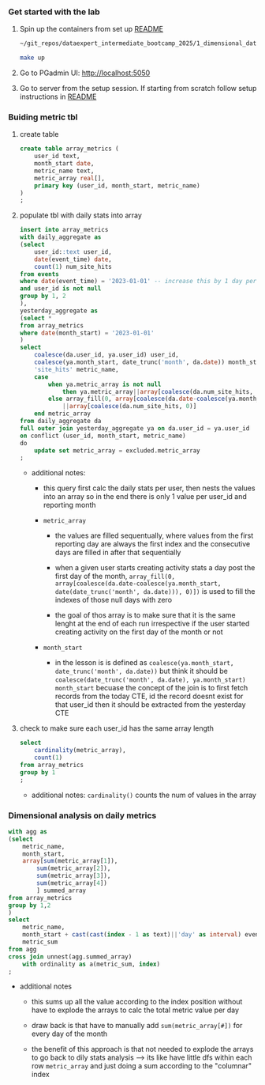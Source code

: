### Get started with the lab

1. Spin up the containers from set up [README](../../setup_postgres/README.md)

    ```bash
    ~/git_repos/dataexpert_intermediate_bootcamp_2025/1_dimensional_data_modeling/1_setup_postgres

    make up
    ```

2. Go to PGadmin UI: [http://localhost:5050](http://localhost:5050) 

3. Go to server from the setup session. If starting from scratch follow setup instructions in [README](../1_setup_postgres/README.md)

### Buiding metric tbl 

1. create table 

    ```sql 
    create table array_metrics (
        user_id text,
        month_start date,
        metric_name text,
        metric_array real[],
        primary key (user_id, month_start, metric_name)
    )
    ;
    ```

2. populate tbl with daily stats into array

    ```sql
    insert into array_metrics
    with daily_aggregate as 
    (select
        user_id::text user_id,
        date(event_time) date,
        count(1) num_site_hits
    from events
    where date(event_time) = '2023-01-01' -- increase this by 1 day per execution
    and user_id is not null
    group by 1, 2
    ),
    yesterday_aggregate as 
    (select * 
    from array_metrics
    where date(month_start) = '2023-01-01'
    )
    select 
        coalesce(da.user_id, ya.user_id) user_id,
        coalesce(ya.month_start, date_trunc('month', da.date)) month_start,
        'site_hits' metric_name,
        case 
            when ya.metric_array is not null 
                then ya.metric_array||array[coalesce(da.num_site_hits, 0)]
            else array_fill(0, array[coalesce(da.date-coalesce(ya.month_start, date(date_trunc('month', da.date))), 0)])
                ||array[coalesce(da.num_site_hits, 0)]
        end metric_array
    from daily_aggregate da 
    full outer join yesterday_aggregate ya on da.user_id = ya.user_id
    on conflict (user_id, month_start, metric_name)
    do
        update set metric_array = excluded.metric_array
    ;
    ```

    + additional notes:

        - this query first calc the daily stats per user, then nests the values into an array so in the end there is only 1 value per user_id and reporting month 

        - `metric_array`

            * the values are filled sequentually, where values from the first reporting day are always the first index and the consecutive days are filled in after that sequentially 

            * when a given user starts creating activity stats a day post the first day of the month, `array_fill(0, array[coalesce(da.date-coalesce(ya.month_start, date(date_trunc('month', da.date))), 0)])` is used to fill the indexes of those null days with zero

            * the goal of thos array is to make sure that it is the same lenght at the end of each run irrespective if the user started creating activity on the first day of the month or not

        - `month_start`

            * in the lesson is is defined as `coalesce(ya.month_start, date_trunc('month', da.date))` but think it should be `coalesce(date_trunc('month', da.date), ya.month_start) month_start` becuase the concept of the join is to first fetch records from the today CTE, id the record doesnt exist for that user_id then it should be extracted from the yesterday CTE

3. check to make sure each user_id has the same array length

    ```sql 
    select 
        cardinality(metric_array),
        count(1)
    from array_metrics
    group by 1
    ;
    ```

    + additional notes: `cardinality()` counts the num of values in the array

### Dimensional analysis on daily metrics

```sql
with agg as
(select 
    metric_name, 
    month_start,
    array[sum(metric_array[1]),
        sum(metric_array[2]),
        sum(metric_array[3]),
        sum(metric_array[4])
        ] summed_array
from array_metrics
group by 1,2
) 
select
    metric_name, 
    month_start + cast(cast(index - 1 as text)||'day' as interval) event_date,
    metric_sum
from agg 
cross join unnest(agg.summed_array) 
    with ordinality as a(metric_sum, index)
;
```

+ additional notes

    - this sums up all the value according to the index position without have to explode the arrays to calc the total metric value per day 

    - draw back is that have to manually add `sum(metric_array[#])` for every day of the month 

    - the benefit of this approach is that not needed to explode the arrays to go back to dily stats analysis --> its like have little dfs within each row `metric_array` and just doing a sum according to the "columnar" index